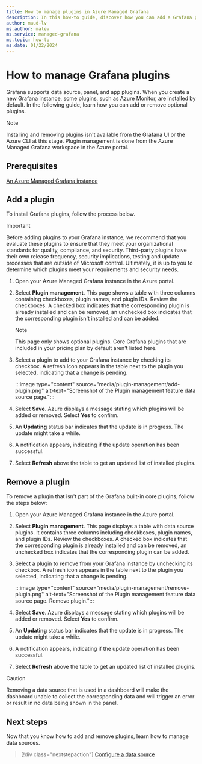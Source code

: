 ```yaml
---
title: How to manage plugins in Azure Managed Grafana
description: In this how-to guide, discover how you can add a Grafana plugin or remove a Grafana plugin you no longer need.
author: maud-lv 
ms.author: malev 
ms.service: managed-grafana 
ms.topic: how-to
ms.date: 01/22/2024
---
```


# How to manage Grafana plugins

Grafana supports data source, panel, and app plugins. When you create a new Grafana instance, some plugins, such as Azure Monitor, are installed by default. In the following guide, learn how you can add or remove optional plugins.

> [!NOTE]
> Installing and removing plugins isn't available from the Grafana UI or the Azure CLI at this stage. Plugin management is done from the Azure Managed Grafana workspace in the Azure portal.

## Prerequisites

[An Azure Managed Grafana instance](./how-to-permissions.md)

## Add a plugin

To install Grafana plugins, follow the process below.

> [!IMPORTANT]
> Before adding plugins to your Grafana instance, we recommend that you evaluate these plugins to ensure that they meet your organizational standards for quality, compliance, and security. Third-party plugins have their own release frequency, security implications, testing and update processes that are outside of Microsoft control. Ultimately, it is up to you to determine which plugins meet your requirements and security needs.

1. Open your Azure Managed Grafana instance in the Azure portal.
1. Select **Plugin management**. This page shows a table with three columns containing checkboxes, plugin names, and plugin IDs. Review the checkboxes. A checked box indicates that the corresponding plugin is already installed and can be removed, an unchecked box indicates that the corresponding plugin isn't installed and can be added.

   > [!NOTE]
   > This page only shows optional plugins. Core Grafana plugins that are included in your pricing plan by default aren't listed here.

1. Select a plugin to add to your Grafana instance by checking its checkbox. A refresh icon appears in the table next to the plugin you selected, indicating that a change is pending.

   :::image type="content" source="media/plugin-management/add-plugin.png" alt-text="Screenshot of the Plugin management feature data source page.":::

1. Select **Save**. Azure displays a message stating which plugins will be added or removed. Select **Yes** to confirm.
1. An **Updating** status bar indicates that the update is in progress. The update might take a while.
1. A notification appears, indicating if the update operation has been successful.
1. Select **Refresh** above the table to get an updated list of installed plugins.

## Remove a plugin

To remove a plugin that isn't part of the Grafana built-in core plugins, follow the steps below:

1. Open your Azure Managed Grafana instance in the Azure portal.
1. Select **Plugin management**. This page displays a table with data source plugins. It contains three columns including checkboxes, plugin names, and plugin IDs. Review the checkboxes. A checked box indicates that the corresponding plugin is already installed and can be removed, an unchecked box indicates that the corresponding plugin can be added.
1. Select a plugin to remove from your Grafana instance by unchecking its checkbox. A refresh icon appears in the table next to the plugin you selected, indicating that a change is pending.

   :::image type="content" source="media/plugin-management/remove-plugin.png" alt-text="Screenshot of the Plugin management feature data source page. Remove plugin.":::

1. Select **Save**. Azure displays a message stating which plugins will be added or removed. Select **Yes** to confirm.
1. An **Updating** status bar indicates that the update is in progress. The update might take a while.
1. A notification appears, indicating if the update operation has been successful.
1. Select **Refresh** above the table to get an updated list of installed plugins.

> [!CAUTION]
> Removing a data source that is used in a dashboard will make the dashboard unable to collect the corresponding data and will trigger an error or result in no data being shown in the panel.

## Next steps

Now that you know how to add and remove plugins, learn how to manage data sources.

> [!div class="nextstepaction"]
> [Configure a data source](./how-to-data-source-plugins-managed-identity.md)
